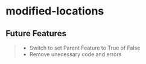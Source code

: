 # modified-locations

## Future Features
> - Switch to set Parent Feature to True of False
> - Remove unecessary code and errors
